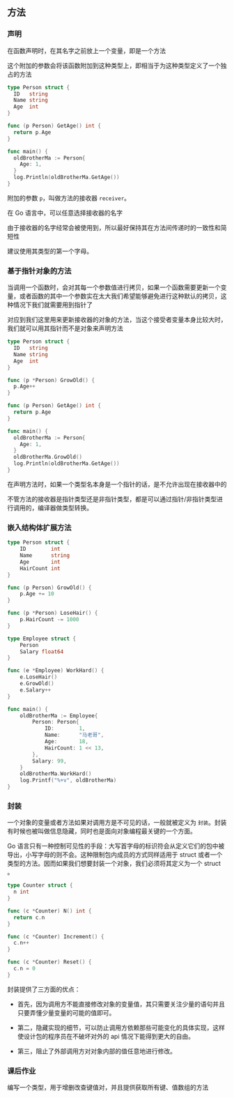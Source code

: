 ## 方法

### 声明

在函数声明时，在其名字之前放上一个变量，即是一个方法

这个附加的参数会将该函数附加到这种类型上，即相当于为这种类型定义了一个独占的方法

```go
type Person struct {
  ID   string
  Name string
  Age  int
}

func (p Person) GetAge() int {
  return p.Age
}

func main() {
  oldBrotherMa := Person{
    Age: 1,
  }
  log.Println(oldBrotherMa.GetAge())
}
```

附加的参数 `p`，叫做方法的接收器 `receiver`。

在 Go 语言中，可以任意选择接收器的名字

由于接收器的名字经常会被使用到，所以最好保持其在方法间传递时的一致性和简短性

建议使用其类型的第一个字母。



### 基于指针对象的方法

当调用一个函数时，会对其每一个参数值进行拷贝，如果一个函数需要更新一个变量，或者函数的其中一个参数实在太大我们希望能够避免进行这种默认的拷贝，这种情况下我们就需要用到指针了

对应到我们这里用来更新接收器的对象的方法，当这个接受者变量本身比较大时，我们就可以用其指针而不是对象来声明方法

```go
type Person struct {
  ID   string
  Name string
  Age  int
}

func (p *Person) GrowOld() {
  p.Age++
}

func (p Person) GetAge() int {
  return p.Age
}

func main() {
  oldBrotherMa := Person{
    Age: 1,
  }
  oldBrotherMa.GrowOld()
  log.Println(oldBrotherMa.GetAge())
}
```

在声明方法时，如果一个类型名本身是一个指针的话，是不允许出现在接收器中的

不管方法的接收器是指针类型还是非指针类型，都是可以通过指针/非指针类型进行调用的，编译器做类型转换。



### 嵌入结构体扩展方法

```go
type Person struct {
	ID        int
	Name      string
	Age       int
	HairCount int
}

func (p Person) GrowOld() {
	p.Age += 10
}

func (p *Person) LoseHair() {
	p.HairCount -= 1000
}

type Employee struct {
	Person
	Salary float64
}

func (e *Employee) WorkHard() {
	e.LoseHair()
	e.GrowOld()
	e.Salary++
}

func main() {
	oldBrotherMa := Employee{
		Person: Person{
			ID:        1,
			Name:      "马老哥",
			Age:       18,
			HairCount: 1 << 13,
		},
		Salary: 99,
	}
	oldBrotherMa.WorkHard()
	log.Printf("%+v", oldBrotherMa)
}
```



### 封装

一个对象的变量或者方法如果对调用方是不可见的话，一般就被定义为 `封装`。封装有时候也被叫做信息隐藏，同时也是面向对象编程最关键的一个方面。

Go 语言只有一种控制可见性的手段：大写首字母的标识符会从定义它们的包中被导出，小写字母的则不会。这种限制包内成员的方式同样适用于 struct 或者一个类型的方法。因而如果我们想要封装一个对象，我们必须将其定义为一个 struct 。

```go
type Counter struct {
  n int
}

func (c *Counter) N() int {
  return c.n
}

func (c *Counter) Increment() {
  c.n++
}

func (c *Counter) Reset() {
  c.n = 0
}
```

封装提供了三方面的优点：

- 首先，因为调用方不能直接修改对象的变量值，其只需要关注少量的语句并且只要弄懂少量变量的可能的值即可。

- 第二，隐藏实现的细节，可以防止调用方依赖那些可能变化的具体实现，这样使设计包的程序员在不破坏对外的 api 情况下能得到更大的自由。

- 第三，阻止了外部调用方对对象内部的值任意地进行修改。


### 课后作业

编写一个类型，用于增删改查键值对，并且提供获取所有键、值数组的方法


